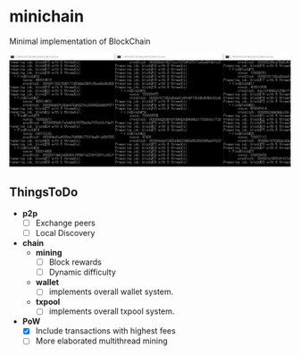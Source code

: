 minichain
====

Minimal implementation of BlockChain

![a](prev.gif)


ThingsToDo
----
* __p2p__
  * [ ] Exchange peers
  * [ ] Local Discovery
* __chain__
  * __mining__
    * [ ] Block rewards
    * [ ] Dynamic difficulty
  * __wallet__
    * [ ] implements overall wallet system.
  * __txpool__
    * [ ] implements overall txpool system.
* __PoW__
  * [x] Include transactions with highest fees
  * [ ] More elaborated multithread mining

